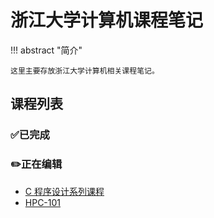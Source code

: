 # 浙江大学计算机课程笔记

<!-- prettier-ignore-start -->
!!! abstract "简介"

    这里主要存放浙江大学计算机相关课程笔记。
<!-- prettier-ignore-end -->

## 课程列表

### ✅已完成

### ✏️正在编辑

- [C 程序设计系列课程](c-programming/index.md)
- [HPC-101](hpc101/index.md)